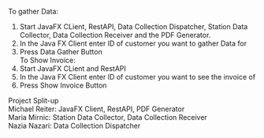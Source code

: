 To gather Data:  
1. Start JavaFX CLient, RestAPI, Data Collection Dispatcher, Station Data Collector, Data Collection Receiver and the PDF Generator.  
2. In the Java FX Client enter ID of customer you want to gather Data for  
3. Press Data Gather Button  
To Show Invoice:  
1. Start JavaFX CLient and RestAPI  
2. In the Java FX Client enter ID of customer you want to see the invoice of  
3. Press Show Invoice Button   

Project Split-up   
Michael Reiter: JavaFX Client, RestAPI, PDF Generator  
Maria Mirnic: Station Data Collector, Data Collection Receiver  
Nazia Nazari: Data Collection Dispatcher  

